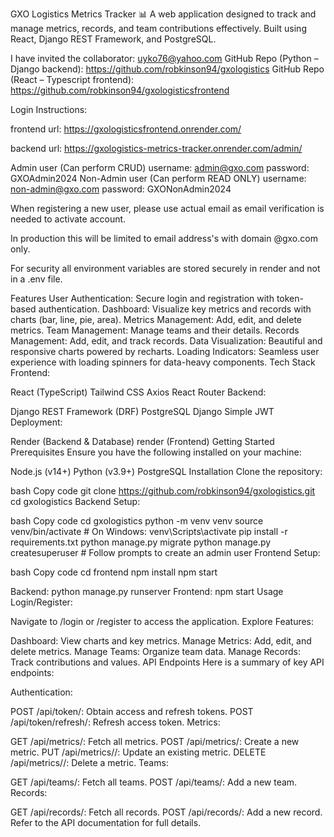 GXO Logistics Metrics Tracker 📊
A web application designed to track and manage metrics, records, and team contributions effectively. Built using React, Django REST Framework, and PostgreSQL.

I have invited the collaborator: uyko76@yahoo.com
GitHub Repo (Python – Django backend):  https://github.com/robkinson94/gxologistics
GitHub Repo (React – Typescript frontend): https://github.com/robkinson94/gxologisticsfrontend

Login Instructions:

frontend url: https://gxologisticsfrontend.onrender.com/

backend url: https://gxologistics-metrics-tracker.onrender.com/admin/

Admin user (Can perform CRUD) username: admin@gxo.com password: GXOAdmin2024
Non-Admin user (Can perform READ ONLY) username: non-admin@gxo.com password: GXONonAdmin2024

When registering a new user, please use actual email as email verification is needed to activate account.

In production this will be limited to email address's with domain @gxo.com only.

For security all environment variables are stored securely in render and not in a .env file.

Features
User Authentication: Secure login and registration with token-based authentication.
Dashboard: Visualize key metrics and records with charts (bar, line, pie, area).
Metrics Management: Add, edit, and delete metrics.
Team Management: Manage teams and their details.
Records Management: Add, edit, and track records.
Data Visualization: Beautiful and responsive charts powered by recharts.
Loading Indicators: Seamless user experience with loading spinners for data-heavy components.
Tech Stack
Frontend:

React (TypeScript)
Tailwind CSS
Axios
React Router
Backend:

Django REST Framework (DRF)
PostgreSQL
Django Simple JWT
Deployment:

Render (Backend & Database)
render (Frontend)
Getting Started
Prerequisites
Ensure you have the following installed on your machine:

Node.js (v14+)
Python (v3.9+)
PostgreSQL
Installation
Clone the repository:

bash
Copy code
git clone https://github.com/robkinson94/gxologistics.git
cd gxologistics
Backend Setup:

bash
Copy code
cd gxologistics
python -m venv venv
source venv/bin/activate  # On Windows: venv\Scripts\activate
pip install -r requirements.txt
python manage.py migrate
python manage.py createsuperuser  # Follow prompts to create an admin user
Frontend Setup:

bash
Copy code
cd frontend
npm install
npm start

Backend: python manage.py runserver
Frontend: npm start
Usage
Login/Register:

Navigate to /login or /register to access the application.
Explore Features:

Dashboard: View charts and key metrics.
Manage Metrics: Add, edit, and delete metrics.
Manage Teams: Organize team data.
Manage Records: Track contributions and values.
API Endpoints
Here is a summary of key API endpoints:

Authentication:

POST /api/token/: Obtain access and refresh tokens.
POST /api/token/refresh/: Refresh access token.
Metrics:

GET /api/metrics/: Fetch all metrics.
POST /api/metrics/: Create a new metric.
PUT /api/metrics/<id>/: Update an existing metric.
DELETE /api/metrics/<id>/: Delete a metric.
Teams:

GET /api/teams/: Fetch all teams.
POST /api/teams/: Add a new team.
Records:

GET /api/records/: Fetch all records.
POST /api/records/: Add a new record.
Refer to the API documentation for full details.
